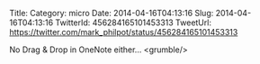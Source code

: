 Title: 
Category: micro
Date: 2014-04-16T04:13:16
Slug: 2014-04-16T04:13:16
TwitterId: 456284165101453313
TweetUrl: https://twitter.com/mark_philpot/status/456284165101453313

No Drag &amp; Drop in OneNote either… &lt;grumble/&gt;